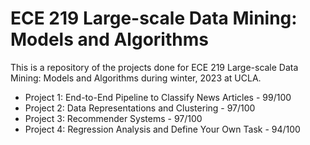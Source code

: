 # ECE 219 Large-scale Data Mining: Models and Algorithms
 This is a repository of the projects done for ECE 219 Large-scale Data Mining: Models and Algorithms during winter, 2023 at UCLA.

 - Project 1: End-to-End Pipeline to Classify News Articles - 99/100
 - Project 2: Data Representations and Clustering - 97/100
 - Project 3: Recommender Systems - 97/100
 - Project 4: Regression Analysis and Define Your Own Task - 94/100
